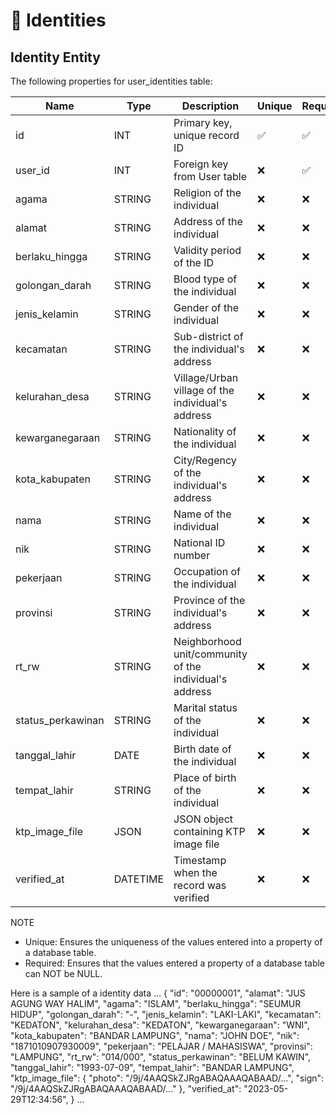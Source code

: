 # 🪪 Identities

## Identity Entity
The following properties for user_identities table:

| Name              | Type      | Description                                             | Unique | Required  |
|-------------------|-----------|---------------------------------------------------------|--------|-----------|
| id                | INT       | Primary key, unique record ID                           |   ✅   |    ✅    |
| user_id           | INT       | Foreign key from User table                             |   ❌   |    ✅    |
| agama             | STRING    | Religion of the individual                              |   ❌   |    ❌    |
| alamat            | STRING    | Address of the individual                               |   ❌   |    ❌    |
| berlaku_hingga    | STRING    | Validity period of the ID                               |   ❌   |    ❌    |
| golongan_darah    | STRING    | Blood type of the individual                            |   ❌   |    ❌    |
| jenis_kelamin     | STRING    | Gender of the individual                                |   ❌   |    ❌    |
| kecamatan         | STRING    | Sub-district of the individual's address                |   ❌   |    ❌    |
| kelurahan_desa    | STRING    | Village/Urban village of the individual's address       |   ❌   |    ❌    |
| kewarganegaraan   | STRING    | Nationality of the individual                           |   ❌   |    ❌    |
| kota_kabupaten    | STRING    | City/Regency of the individual's address                |   ❌   |    ❌    |
| nama              | STRING    | Name of the individual                                  |   ❌   |    ❌    |
| nik               | STRING    | National ID number                                      |   ❌   |    ❌    |
| pekerjaan         | STRING    | Occupation of the individual                            |   ❌   |    ❌    |
| provinsi          | STRING    | Province of the individual's address                    |   ❌   |    ❌    |
| rt_rw             | STRING    | Neighborhood unit/community of the individual's address |   ❌   |    ❌    |
| status_perkawinan | STRING    | Marital status of the individual                        |   ❌   |    ❌    |
| tanggal_lahir     | DATE      | Birth date of the individual                            |   ❌   |    ❌    |
| tempat_lahir      | STRING    | Place of birth of the individual                        |   ❌   |    ❌    |
| ktp_image_file    | JSON      | JSON object containing KTP image file                   |   ❌   |    ❌    |
| verified_at       | DATETIME  | Timestamp when the record was verified                  |   ❌   |    ❌    |

NOTE
- Unique: Ensures the uniqueness of the values entered into a property of a database table.
- Required: Ensures that the values entered a property of a database table can NOT be NULL.


Here is a sample of a identity data
...
{
  "id": "00000001",
  "alamat": "JUS AGUNG WAY HALIM",
  "agama": "ISLAM",
  "berlaku_hingga": "SEUMUR HIDUP",
  "golongan_darah": "-",
  "jenis_kelamin": "LAKI-LAKI",
  "kecamatan": "KEDATON",
  "kelurahan_desa": "KEDATON",
  "kewarganegaraan": "WNI",
  "kota_kabupaten": "BANDAR LAMPUNG",
  "nama": "JOHN DOE",
  "nik": "1871010907930009",
  "pekerjaan": "PELAJAR / MAHASISWA",
  "provinsi": "LAMPUNG",
  "rt_rw": "014/000",
  "status_perkawinan": "BELUM KAWIN",
  "tanggal_lahir": "1993-07-09",
  "tempat_lahir": "BANDAR LAMPUNG",
  "ktp_image_file": {
    "photo": "/9j/4AAQSkZJRgABAQAAAQABAAD/...",
    "sign": "/9j/4AAQSkZJRgABAQAAAQABAAD/..."
  },
  "verified_at": "2023-05-29T12:34:56",
}
...
